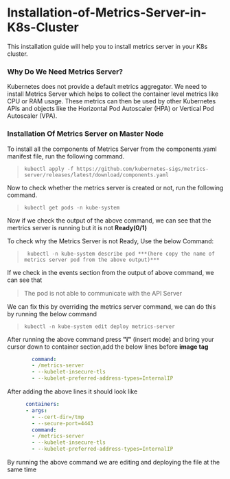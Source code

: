 # Installation-of-Metrics-Server-in-K8s-Cluster
This installation guide will help you to install metrics server in your K8s cluster.
### Why Do We Need Metrics Server?
Kubernetes does not provide a default metrics aggregator. We need to install Metrics Server which helps to collect the container level metrics like CPU or RAM usage. These metrics can then be used by other Kubernetes APIs and objects like the Horizontal Pod Autoscaler (HPA) or Vertical Pod Autoscaler (VPA).
### Installation Of Metrics Server on Master Node
To install all the components of Metrics Server from the components.yaml manifest file, run the following command.
>```
> kubectl apply -f https://github.com/kubernetes-sigs/metrics-server/releases/latest/download/components.yaml
>```
Now to check whether the metrics server is created or not, run the following command.
>```
> kubectl get pods -n kube-system
> ```
Now if we check the output of the above command, we can see that the mertrics server is running but it is not **Ready(0/1)**

To check why the Metrics Server is not Ready, Use the below Command:
> ```
>  kubectl -n kube-system describe pod ***(here copy the name of metrics server pod from the above output)***
> ```
If we check in the events section from the output of above command, we can see that
> The pod is not able to communicate with the API Server

We can fix this by overriding the metrics server command, we can do this by running the below command
>```
> kubectl -n kube-system edit deploy metrics-server
> ```
After running the above command press **"i"** (insert mode) and bring your cursor down to container section,add the below lines before **image tag**
```yaml
        command:
        - /metrics-server
        - --kubelet-insecure-tls
        - --kubelet-preferred-address-types=InternalIP
```
After adding the above lines it should look like
```yaml
      containers:
      - args:
        - --cert-dir=/tmp
        - --secure-port=4443
        command:
        - /metrics-server
        - --kubelet-insecure-tls
        - --kubelet-preferred-address-types=InternalIP
```
By running the above command we are editing and deploying the file at the same time
